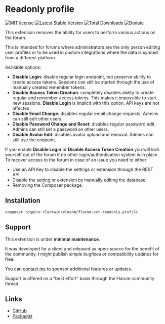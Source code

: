 # Readonly profile

[![MIT license](https://img.shields.io/badge/license-MIT-blue.svg)](https://github.com/clarkwinkelmann/flarum-ext-readonly-profile/blob/master/LICENSE.md) [![Latest Stable Version](https://img.shields.io/packagist/v/clarkwinkelmann/flarum-ext-readonly-profile.svg)](https://packagist.org/packages/clarkwinkelmann/flarum-ext-readonly-profile) [![Total Downloads](https://img.shields.io/packagist/dt/clarkwinkelmann/flarum-ext-readonly-profile.svg)](https://packagist.org/packages/clarkwinkelmann/flarum-ext-readonly-profile) [![Donate](https://img.shields.io/badge/paypal-donate-yellow.svg)](https://www.paypal.me/clarkwinkelmann)

This extension removes the ability for users to perform various actions on the forum.

This is intended for forums where administrators are the only person editing user profiles or to be used in custom integrations where the data is synced from a different platform.

Available options:

- **Disable Login**: disable regular login endpoint, but preserve ability to create access tokens. Sessions can still be started through the use of manually created remember tokens.
- **Disable Access Token Creation**: completely disables ability to create regular and remember access tokens. This makes it impossible to start new sessions. **Disable Login** is implicit with this option. API keys are not affected.
- **Disable Email Change**: disables regular email change requests. Admins can still edit other users.
- **Disable Password Change and Reset**: disables regular password edit. Admins can still set a password on other users.
- **Disable Avatar Edit**: disables avatar upload and removal. Admins can still use the endpoint.

If you enable **Disable Login** or **Disable Access Token Creation** you will lock yourself out of the forum if no other login/authentication system is in place.
To recover access to the forum in case of an issue you need to either:

- Use an API Key to disable the settings or extension through the REST API.
- Disable the setting or extension by manually editing the database.
- Removing the Composer package.

## Installation

    composer require clarkwinkelmann/flarum-ext-readonly-profile

## Support

This extension is under **minimal maintenance**.

It was developed for a client and released as open-source for the benefit of the community.
I might publish simple bugfixes or compatibility updates for free.

You can [contact me](https://clarkwinkelmann.com/flarum) to sponsor additional features or updates.

Support is offered on a "best effort" basis through the Flarum community thread.

## Links

- [GitHub](https://github.com/clarkwinkelmann/flarum-ext-readonly-profile)
- [Packagist](https://packagist.org/packages/clarkwinkelmann/flarum-ext-readonly-profile)
